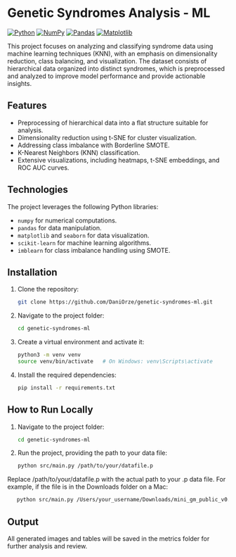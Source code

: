 # Genetic Syndromes Analysis - ML 

[![Python](https://img.shields.io/badge/Python-3776AB?logo=python&logoColor=fff)](#)
[![NumPy](https://img.shields.io/badge/NumPy-4DABCF?logo=numpy&logoColor=fff)](#)
[![Pandas](https://img.shields.io/badge/Pandas-150458?logo=pandas&logoColor=fff)](#)
[![Matplotlib](https://custom-icon-badges.demolab.com/badge/Matplotlib-71D291?logo=matplotlib&logoColor=fff)](#)

This project focuses on analyzing and classifying syndrome data using machine learning techniques (KNN), with an emphasis on dimensionality reduction, class balancing, and visualization. The dataset consists of hierarchical data organized into distinct syndromes, which is preprocessed and analyzed to improve model performance and provide actionable insights.

## Features

- Preprocessing of hierarchical data into a flat structure suitable for analysis.
- Dimensionality reduction using t-SNE for cluster visualization.
- Addressing class imbalance with Borderline SMOTE.
- K-Nearest Neighbors (KNN) classification.
- Extensive visualizations, including heatmaps, t-SNE embeddings, and ROC AUC curves.

## Technologies

The project leverages the following Python libraries:

- `numpy` for numerical computations.
- `pandas` for data manipulation.
- `matplotlib` and `seaborn` for data visualization.
- `scikit-learn` for machine learning algorithms.
- `imblearn` for class imbalance handling using SMOTE.

## Installation

1. Clone the repository:
   ```bash
   git clone https://github.com/DaniOrze/genetic-syndromes-ml.git
    ```
2. Navigate to the project folder:
    ```bash
   cd genetic-syndromes-ml
   ```
3. Create a virtual environment and activate it:

    ```bash
    python3 -m venv venv
    source venv/bin/activate   # On Windows: venv\Scripts\activate
   ```
4. Install the required dependencies:
    ```bash
    pip install -r requirements.txt
   ```

## How to Run Locally

1. Navigate to the project folder:
    ```bash
   cd genetic-syndromes-ml
   ```
2. Run the project, providing the path to your data file:
    ```bash
   python src/main.py /path/to/your/datafile.p
   ```
Replace /path/to/your/datafile.p with the actual path to your .p data file. For example, if the file is in the Downloads folder on a Mac:
```bash
   python src/main.py /Users/your_username/Downloads/mini_gm_public_v0.1.p
   ```

## Output
All generated images and tables will be saved in the metrics folder for further analysis and review.